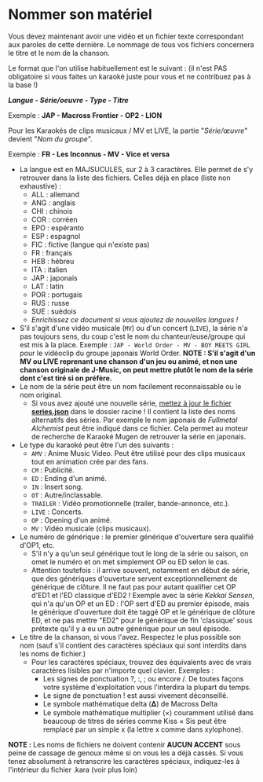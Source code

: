 # Nommer son matériel

Vous devez maintenant avoir une vidéo et un fichier texte correspondant aux paroles de cette dernière. Le nommage de tous vos fichiers concernera le titre et le nom de la chanson.

Le format que l'on utilise habituellement est le suivant : (il n'est PAS obligatoire si vous faites un karaoké juste pour vous et ne contribuez pas à la base !)

***Langue - Série/oeuvre - Type - Titre***

Exemple : **JAP - Macross Frontier - OP2 - LION**

Pour les Karaokés de clips musicaux / MV et LIVE, la partie "*Série/œuvre*" devient "*Nom du groupe*".

Exemple : **FR - Les Inconnus - MV - Vice et versa**

* La langue est en MAJSUCULES, sur 2 à 3 caractères. Elle permet de s'y retrouver dans la liste des fichiers. Celles déjà en place (liste non exhaustive) :
  * ALL : allemand
  * ANG : anglais
  * CHI : chinois
  * COR : corréen
  * EPO : espéranto
  * ESP : espagnol
  * FIC : fictive (langue qui n'existe pas)
  * FR : français
  * HEB : hébreu
  * ITA : italien
  * JAP : japonais
  * LAT : latin
  * POR : portugais
  * RUS : russe
  * SUE : suèdois
  * *Enrichissez ce document si vous ajoutez de nouvelles langues !*
* S'il s'agit d'une vidéo musicale (`MV`) ou d'un concert (`LIVE`), la série n'a pas toujours sens, du coup c'est le nom du chanteur/euse/groupe qui est mis à la place. Exemple : `JAP - World Order - MV - BOY MEETS GIRL` pour le vidéoclip du groupe japonais World Order. **NOTE : S'il s'agit d'un MV ou LIVE reprenant une chanson d'un jeu ou animé, et non une chanson originale de J-Music, on peut mettre plutôt le nom de la série dont c'est tiré si on préfère.**
* Le nom de la série peut être un nom facilement reconnaissable ou le nom original.
  * Si vous avez ajouté une nouvelle série, [mettez à jour le fichier **series.json**](altnames.md) dans le dossier racine ! Il contient la liste des noms alternatifs des séries. Par exemple le nom japonais de *Fullmetal Alchemist* peut être indiqué dans ce fichier. Cela permet au moteur de recherche de Karaoké Mugen de retrouver la série en japonais.
* Le type du karaoké peut être l'un des suivants :
  * `AMV` : Anime Music Video. Peut être utilisé pour des clips musicaux tout en animation crée par des fans.
  * `CM` : Publicité.
  * `ED` : Ending d'un animé.
  * `IN` : Insert song.
  * `OT` : Autre/inclassable.
  * `TRAILER` : Vidéo promotionnelle (trailer, bande-annonce, etc.).
  * `LIVE` : Concerts.
  * `OP` : Opening d'un animé.
  * `MV` : Vidéo musicale (clips musicaux).
* Le numéro de générique : le premier générique d'ouverture sera qualifié d'OP1, etc. 
  * S'il n'y a qu'un seul générique tout le long de la série ou saison, on omet le numéro et on met simplement OP ou ED selon le cas.
  * Attention toutefois : il arrive souvent, notamment en début de série, que des génériques d'ouverture servent exceptionnellement de générique de clôture. Il ne faut pas pour autant qualifier cet OP d'ED1 et l'ED classique d'ED2 ! Exemple avec la série *Kekkai Sensen*, qui n'a qu'un OP et un ED : l'OP sert d'ED au premier épisode, mais le générique d'ouverture doit ête taggé OP et le générique de clôture ED, et ne pas mettre "ED2" pour le générique de fin 'classique' sous prétexte qu'il y a eu un autre générique pour un seul épisode.
* Le titre de la chanson, si vous l'avez. Respectez le plus possible son nom (sauf s'il contient des caractères spéciaux qui sont interdits dans les noms de fichier.)
  * Pour les caractères spéciaux, trouvez des équivalents avec de vrais caractères lisibles par n'importe quel clavier. Exemples :
    * Les signes de ponctuation ?, :, ; ou encore /. De toutes façons votre système d'exploitation vous l'interdira la plupart du temps.
    * Le signe de ponctuation ! est aussi vivement déconseillé.
    * Le symbole mathématique delta (𝚫) de Macross Delta
    * Le symbole mathématique multiplier (×) couramment utilisé dans beaucoup de titres de séries comme Kiss × Sis peut être remplacé par un simple x (la lettre x comme dans xylophone).

**NOTE :** Les noms de fichiers ne doivent contenir **AUCUN ACCENT** sous peine de cassage de genoux même si on vous les a déjà cassés. Si vous tenez absolument à retranscrire les caractères spéciaux, indiquez-les à l'intérieur du fichier .kara (voir plus loin)
